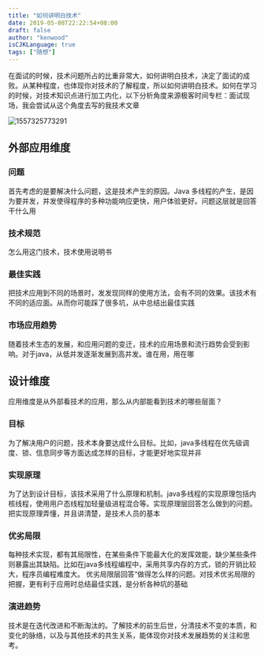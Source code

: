 ```yaml
---
title: "如何讲明白技术"
date: 2019-05-08T22:22:54+08:00
draft: false
author: "kenwood"
isCJKLanguage: true
tags: ["随想"]
---
```






在面试的时候，技术问题所占的比重非常大，如何讲明白技术，决定了面试的成败。从某种程度，也体现你对技术的了解程度，所以如何讲明白技术。如何在学习的时候，对技术知识点进行加工内化，以下分析角度来源极客时间专栏：面试现场，我会尝试从这个角度去写的我技术文章

![1557325773291](/home/kenwood/Projects/my-website/static/images/1557325773291.png)

## 外部应用维度

### 问题

首先考虑的是要解决什么问题，这是技术产生的原因。Java 多线程的产生，是因为要并发，并发使得程序的多种功能响应更快，用户体验更好。问题这层就是回答干什么用

### 技术规范

怎么用这门技术，技术使用说明书

### 最佳实践

把技术应用到不同的场景时，发发现同样的使用方法，会有不同的效果。该技术有不同的适应面。从而你可能踩了很多坑，从中总结出最佳实践

### 市场应用趋势

随着技术生态的发展，和应用问题的变迁，技术的应用场景和流行趋势会受到影响。对于java，从低并发逐渐发展到高并发。谁在用，用在哪

## 设计维度

应用维度是从外部看技术的应用，那么从内部能看到技术的哪些层面？

### 目标

为了解决用户的问题，技术本身要达成什么目标。比如，java多线程在优先级调度、锁、信息同步等方面达成怎样的目标，才能更好地实现并非

### 实现原理

为了达到设计目标，该技术采用了什么原理和机制。java多线程的实现原理包括内核线程，使用用户态线程加轻量级进程混合等。实现原理层回答怎么做到的问题。把实现原理弄懂，并且讲清楚，是技术人员的基本

### 优劣局限

每种技术实现，都有其局限性，在某些条件下能最大化的发挥效能，缺少某些条件则暴露出其缺陷。比如在java多线程编程中，采用共享内存的方式，锁的开销比较大，程序员编程难度大。 优劣局限层回答“做得怎么样的问题。对技术优劣局限的把握，更有利于应用时总结最佳实践，是分析各种坑的基础

### 演进趋势

技术是在迭代改进和不断淘汰的。了解技术的前生后世，分清技术不变的本质，和变化的脉络，以及与其他技术的共生关系，能体现你对技术发展趋势的关注和思考。